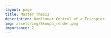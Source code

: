 ```yaml
---
layout: page
title: Master Thesis
description: Nonlinear Control of a Tricopter.
img: assets/img/Skoupa_render.png
importance: 2 
---
```

